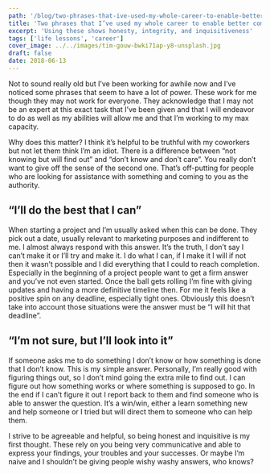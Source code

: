 ```yaml
---
path: '/blog/two-phrases-that-ive-used-my-whole-career-to-enable-better-communication'
title: 'Two phrases that I’ve used my whole career to enable better communication'
excerpt: 'Using these shows honesty, integrity, and inquisitiveness'
tags: ['life lessons', 'career']
cover_image: ../../images/tim-gouw-bwki71ap-y8-unsplash.jpg
draft: false
date: 2018-06-13
---
```


Not to sound really old but I’ve been working for awhile now and I’ve noticed some phrases that seem to have a lot of power. These work for me though they may not work for everyone. They acknowledge that I may not be an expert at this exact task that I’ve been given and that I will endeavor to do as well as my abilities will allow me and that I’m working to my max capacity.

Why does this matter? I think it’s helpful to be truthful with my coworkers but not let them think I’m an idiot. There is a difference between “not knowing but will find out” and “don’t know and don’t care”. You really don’t want to give off the sense of the second one. That’s off-putting for people who are looking for assistance with something and coming to you as the authority.

## “I’ll do the best that I can”

When starting a project and I’m usually asked when this can be done. They pick out a date, usually relevant to marketing purposes and indifferent to me. I almost always respond with this answer. It’s the truth, I don’t say I can’t make it or I’ll try and make it. I do what I can, if I make it I will if not then it wasn’t possible and I did everything that I could to reach completion. Especially in the beginning of a project people want to get a firm answer and you’ve not even started. Once the ball gets rolling I’m fine with giving updates and having a more definitive timeline then. For me it feels like a positive spin on any deadline, especially tight ones. Obviously this doesn’t take into account those situations were the answer must be “I will hit that deadline”.

## “I’m not sure, but I’ll look into it”

If someone asks me to do something I don’t know or how something is done that I don’t know. This is my simple answer. Personally, I’m really good with figuring things out, so I don’t mind going the extra mile to find out. I can figure out how something works or where something is supposed to go. In the end if I can’t figure it out I report back to them and find someone who is able to answer the question. It’s a win/win, either a learn something new and help someone or I tried but will direct them to someone who can help them.

I strive to be agreeable and helpful, so being honest and inquisitive is my first thought. These rely on you being very communicative and able to express your findings, your troubles and your successes. Or maybe I’m naive and I shouldn’t be giving people wishy washy answers, who knows?